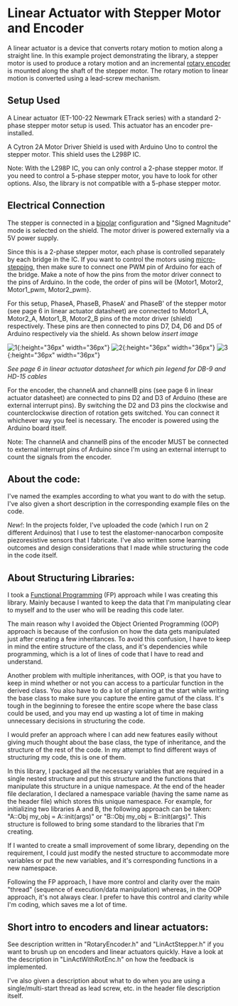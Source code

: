 # Linear Actuator with Stepper Motor and Encoder

A linear actuator is a device that converts rotary motion to motion along a straight line. In this example project demonstrating the library, a stepper motor is used to produce a rotary motion and an incremental [rotary encoder](https://howtomechatronics.com/tutorials/arduino/rotary-encoder-works-use-arduino/) is mounted along the shaft of the stepper motor. The rotary motion to linear motion is converted using a lead-screw mechanism.

## Setup Used

A Linear actuator (ET-100-22 Newmark ETrack series)  with a standard 2-phase stepper motor setup is used. This actuator has an encoder pre-installed.

A Cytron 2A Motor Driver Shield is used with Arduino Uno to control the stepper motor. This shield uses the L298P IC.

Note: With the L298P IC, you can only control a 2-phase stepper motor. If you need to control a 5-phase stepper motor, you have to look for other options. Also, the library is not compatible with a 5-phase stepper motor.

## Electrical Connection

The stepper is connected in a [bipolar](https://www.petervis.com/dictionary-of-digital-terms/unipolar-vs-bipolar-stepper/unipolar-vs-bipolar-stepper.html) configuration and "Signed Magnitude" mode is selected on the shield. The motor driver is powered externally via a 5V power supply.

Since this is a 2-phase stepper motor, each phase is controlled separately by each bridge in the IC. If you want to control the motors using [micro-stepping](https://www.rs-online.com/designspark/stepper-motors-and-drives-what-is-full-step-half-step-and-microstepping), then make sure to connect one PWM pin of Arduino for each of the bridge. Make a note of how the pins from the motor driver connect to the pins of Arduino. In the code, the order of pins will be {Motor1, Motor2, Motor1_pwm, Motor2_pwm}.

For this setup, PhaseA, PhaseB, PhaseA' and PhaseB' of the stepper motor (see page 6 in linear actuator datasheet) are connected to Motor1_A, Motor2_A, Motor1_B, Motor2_B pins of the motor driver (shield) respectively. These pins are then connected to pins D7, D4, D6 and D5 of Arduino respectively via the shield. As shown below *insert image*

![1](https://drive.google.com/uc?export=view&id=1-JS5EMniZpB2Bh1aENQqIyiJNSOLmbOs){:height="36px" width="36px"}
![2](https://drive.google.com/uc?export=view&id=1-KmMvKml32Ct5qEtYEO2Epu3FkqS5cpq){:height="36px" width="36px"}
![3](https://drive.google.com/uc?export=view&id=1-SHnmil2_GmCKVE5sH950cd2E6Eb63uF){:height="36px" width="36px"}

*See page 6 in linear actuator datasheet for which pin legend for DB-9 and HD-15 cables* 

For the encoder, the channelA and channelB pins (see page 6 in linear actuator datasheet) are connected to pins D2 and D3 of Arduino (these are external interrupt pins). By switching the D2 and D3 pins the clockwise and counterclockwise direction of rotation gets switched. You can connect it whichever way you feel is necessary. The encoder is powered using the Arduino board itself.

Note: The channelA and channelB pins of the encoder MUST be connected to external interrupt pins of Arduino since I'm using an external interrupt to count the signals from the encoder.


## About the code:

I've named the examples according to what you want to do with the setup. I've also given a short description in the corresponding example files on the code.

*New!*: In the projects folder, I've uploaded the code (which I run on 2 different Arduinos) that I use to test the elastomer-nanocarbon composite piezoresistive sensors that I fabricate. I've also written some learning outcomes and design considerations that I made while structuring the code in the code itself.


## About Structuring Libraries:

I took a [Functional Programming](http://blog.jenkster.com/2015/12/what-is-functional-programming.html) (FP) approach while I was creating this library. Mainly because I wanted to keep the data that I'm manipulating clear to myself and to the user who will be reading this code later. 

The main reason why I avoided the Object Oriented Programming (OOP) approach is because of the confusion on how the data gets manipulated just after creating a few inheritances. To avoid this confusion, I have to keep in mind the entire structure of the class, and it's dependencies while programming, which is a lot of lines of code that I have to read and understand. 

Another problem with multiple inheritances, with OOP, is that you have to keep in mind whether or not you can access to a particular function in the derived class. You also have to do a lot of planning at the start while writing the base class to make sure you capture the entire gamut of the class. It's tough in the beginning to foresee the entire scope where the base class could be used, and you may end up wasting a lot of time in making unnecessary decisions in structuring the code.

I would prefer an approach where I can add new features easily without giving much thought about the base class, the type of inheritance, and the structure of the rest of the code. In my attempt to find different ways of structuring my code, this is one of them. 

In this library, I packaged all the necessary variables that are required in a single nested structure and put this structure and the functions that manipulate this structure in a unique namespace. At the end of the header file declaration, I declared a namespace variable (having the same name as the header file) which stores this unique namespace. For example, for initializing two libraries A and B, the following approach can be taken:
"A::Obj my_obj = A::init(args)" or "B::Obj my_obj = B::init(args)". This structure is followed to bring some standard to the libraries that I'm creating. 

If I wanted to create a small improvement of some library, depending on the requirement, I could just modify the nested structure to accommodate more variables or put the new variables, and it's corresponding functions in a new namespace. 

Following the FP approach, I have more control and clarity over the main "thread" (sequence of execution/data manipulation) whereas, in the OOP approach, it's not always clear. I prefer to have this control and clarity while I'm coding, which saves me a lot of time. 



## Short intro to encoders and linear actuators:

See description written in "RotaryEncoder.h" and "LinActStepper.h" if you want to brush up on encoders and linear actuators quickly. Have a look at the description in "LinActWithRotEnc.h" on how the feedback is implemented. 

I've also given a description about what to do when you are using a single/multi-start thread as lead screw, etc. in the header file description itself. 






